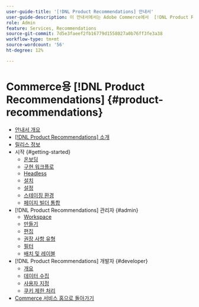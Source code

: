 ```yaml
---
user-guide-title: '[!DNL Product Recommendations] 안내서'
user-guide-description: 이 안내서에서는 Adobe Commerce에서  [!DNL Product Recommendations] 을(를) 사용하는 방법에 대한 자세한 지침을 제공합니다.
role: Admin
feature: Services, Recommendations
source-git-commit: 7d5e3faeef2fb16779d1558027a0b76ff3fe3a38
workflow-type: tm+mt
source-wordcount: '56'
ht-degree: 12%

---
```


# Commerce용 [!DNL Product Recommendations] {#product-recommendations}

- [안내서 개요](guide-overview.md)
- [ [!DNL Product Recommendations] 소개](overview.md)
- [릴리스 정보](release-notes.md)
- 시작 {#getting-started}
   - [온보딩](onboarding.md)
   - [구현 워크플로](implementation-workflow.md)
   - [Headless](headless.md)
   - [설치](install-configure.md)
   - [설정](settings.md)
   - [스테이징 환경](staging-environment.md)
   - [페이지 빌더 통합](page-builder.md)
- [!DNL Product Recommendations] 관리자 {#admin}
   - [Workspace](workspace.md)
   - [만들기](create.md)
   - [편집](edit.md)
   - [권장 사항 유형](type.md)
   - [필터](filters.md)
   - [배치 및 레이블](placement.md)
- [!DNL Product Recommendations] 개발자 {#developer}
   - [개요](development-overview.md)
   - [데이터 수집](events.md)
   - [사용자 지정](customize.md)
   - [쿠키 제한 처리](setting-cookie.md)
- [Commerce 서비스 홈으로 돌아가기](https://experienceleague.adobe.com/docs/commerce/user-guides/home.html?lang=ko)
